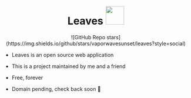 <h1 align="center">
    <span>Leaves</span>
  <img width="auto" height="50px" src="https://github.com/VaporwaveSunset/Leaves/blob/main/images/Leaf.png"/>
</h1>

<div align="center">
    ![GitHub Repo stars](https://img.shields.io/github/stars/vaporwavesunset/leaves?style=social)
</div>

- Leaves is an open source web application
- This is a project maintained by me and a friend
- Free, forever

- Domain pending, check back soon 🎉
